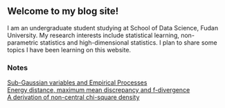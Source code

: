## Welcome to my blog site!

I am an undergraduate student studying at School of Data Science, Fudan University. My research interests include statistical learning, non-parametric statistics and high-dimensional statistics. I plan to share some topics I have been learning on this website. 

### Notes
[Sub-Gaussian variables and Empirical Processes](https://jurrivhleon.github.io/notes/subgaussian_concentration.pdf)</br>
[Energy distance, maximum mean discrepancy and f-divergence](https://jurrivhleon.github.io/notes/energy_fdiv.pdf)</br>
[A derivation of non-central chi-square density](https://jurrivhleon.github.io/notes/noncentral_chisq.pdf)</br>
